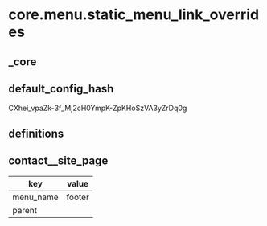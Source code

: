 # core.menu.static_menu_link_overrides

## _core

## default_config_hash
CXhei_vpaZk-3f_Mj2cH0YmpK-ZpKHoSzVA3yZrDq0g

## definitions

## contact__site_page
|key|value|
|-|-|
|menu_name|footer|
|parent||

